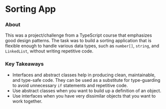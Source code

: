 # Sorting App

### About

This was a project/challenge from a TypeScript course that emphasizes good design patterns. The task was to build a sorting application that is flexible enough to handle various data types, such as `number[]`, `string`, and `LinkedList`, without writing repetitive code.

### Key Takeaways

-   Interfaces and abstract classes help in producing clean, maintainable, and type-safe code. They can be used as a substitute for type-guarding to avoid unnecessary `if` statements and repetitive code.
-   Use abstract classes when you want to build up a definition of an object.
-   Use interfaces when you have very dissimilar objects that you want to work together.
